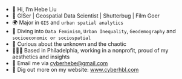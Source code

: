 - 👋 Hi, I’m Hebe Liu
- 🎨 GISer | Geospatial Data Scientist | Shutterbug | Film Goer
- 🌍 Major in `GIS` and `urban spatial analytics`
- 🍻 Diving into `Data Feminism`, `Urban Inequality`, `Geodemography` and `socioeconomic or sociospatial`
- 🧠 Curious about the unknown and the chaotic
- 👩🏻‍🎨 Based in Philadelphia, working in a nonprofit, proud of my aesthetics and insights
- 📧 Email me via cyberhebe@gmail.com
- 👀 Dig out more on my website: www.cyberhbl.com

<!---
shevilovia/shevilovia is a ✨ special ✨ repository because its `README.md` (this file) appears on your GitHub profile.
You can click the Preview link to take a look at your changes.
--->
